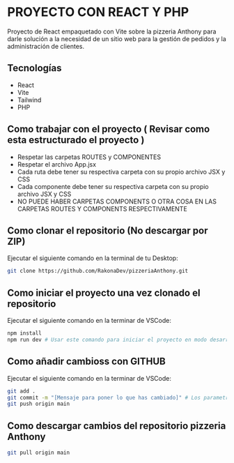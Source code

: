 # PROYECTO CON REACT Y PHP

Proyecto de React empaquetado con Vite sobre la pizzeria Anthony para darle solución a la necesidad de un sitio web para la gestión de pedidos y la administración de clientes.

## Tecnologías

- React
- Vite
- Tailwind
- PHP

## Como trabajar con el proyecto ( Revisar como esta estructurado el proyecto )

- Respetar las carpetas ROUTES y COMPONENTES
- Respetar el archivo App.jsx
- Cada ruta debe tener su respectiva carpeta con su propio archivo JSX y CSS
- Cada componente debe tener su respectiva carpeta con su propio archivo JSX y CSS
- NO PUEDE HABER CARPETAS COMPONENTS O OTRA COSA EN LAS CARPETAS ROUTES Y COMPONENTS RESPECTIVAMENTE

## Como clonar el repositorio (No descargar por ZIP)

Ejecutar el siguiente comando en la terminal de tu Desktop:
```bash
git clone https://github.com/RakonaDev/pizzeriaAnthony.git
```

## Como iniciar el proyecto una vez clonado el repositorio

Ejecutar el siguiente comando en la terminar de VSCode:
```bash
npm install
npm run dev # Usar este comando para iniciar el proyecto en modo desarrollo
```

## Como añadir cambioss con GITHUB

Ejecutar el siguiente comando en la terminar de VSCode:
```bash
git add .
git commit -m "[Mensaje para poner lo que has cambiado]" # Los parametros -m es importante y el mensaje tambien
git push origin main
```

## Como descargar cambios del repositorio pizzeria Anthony

```bash
git pull origin main
```
